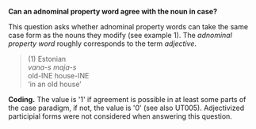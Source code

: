 **Can an adnominal property word agree with the noun in case?**

This question asks whether adnominal property words can take the same case form as the nouns they modify (see example 1). The *adnominal property word* roughly corresponds to the term *adjective*.

> (1) Estonian<br/>
>*vana-s maja-s*<br/>
>old-INE  house-INE<br/> 
>‘in an old house’

**Coding.** The value is '1' if agreement is possible in at least some parts of the case paradigm, if not, the value is '0' (see also UT005). Adjectivized participial forms were not considered when answering this question.
